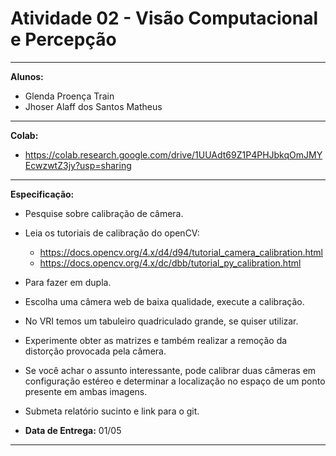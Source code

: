 # **Atividade 02 - Visão Computacional e Percepção** 

---

**Alunos:**
- Glenda Proença Train
- Jhoser Alaff dos Santos Matheus

---

**Colab:**
- https://colab.research.google.com/drive/1UUAdt69Z1P4PHJbkqOmJMYEcwzwtZ3jy?usp=sharing

---
**Especificação:**

* Pesquise sobre calibração de câmera.

* Leia os tutoriais de calibração do openCV: 
  * https://docs.opencv.org/4.x/d4/d94/tutorial_camera_calibration.html 
  * https://docs.opencv.org/4.x/dc/dbb/tutorial_py_calibration.html 
  
* Para fazer em dupla.

* Escolha uma câmera web de baixa qualidade, execute a calibração.

* No VRI temos um tabuleiro quadriculado grande, se quiser utilizar. 

* Experimente obter as matrizes e também realizar a remoção da distorção provocada pela câmera.

* Se você achar o assunto interessante, pode calibrar duas câmeras em configuração estéreo e determinar a localização no espaço de um ponto presente em ambas imagens. 

* Submeta relatório sucinto e link para o git.

* **Data de Entrega:** 01/05


---
